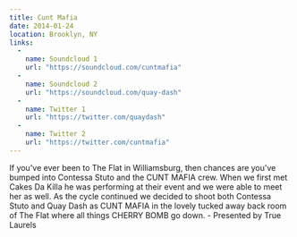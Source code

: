 ```yaml
---
title: Cunt Mafia
date: 2014-01-24
location: Brooklyn, NY
links:
  -
    name: Soundcloud 1
    url: "https://soundcloud.com/cuntmafia"
  -
    name: Soundcloud 2
    url: "https://soundcloud.com/quay-dash"
  -
    name: Twitter 1
    url: "https://twitter.com/quaydash"
  -
    name: Twitter 2
    url: "https://twitter.com/cuntmafia"
---
```


If you've ever been to The Flat in Williamsburg, then chances are you've bumped into Contessa Stuto and the CUNT MAFIA crew. When we first met Cakes Da Killa he was performing at their event and we were able to meet her as well. As the cycle continued we decided to shoot both Contessa Stuto and Quay Dash as CUNT MAFIA in the lovely tucked away back room of The Flat where all things CHERRY BOMB go down. - Presented by True Laurels
